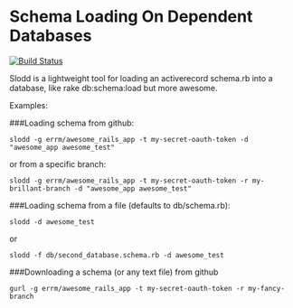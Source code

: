 Schema Loading On Dependent Databases
=====================================

[![Build Status](https://travis-ci.org/errm/slodd.png?branch=v0.1.0)](https://travis-ci.org/errm/slodd)

Slodd is a lightweight tool for loading an activerecord schema.rb into a database, like rake db:schema:load but more awesome.

Examples:

###Loading schema from github:

`slodd -g errm/awesome_rails_app -t my-secret-oauth-token -d "awesome_app awesome_test"`

or from a specific branch:

`slodd -g errm/awesome_rails_app -t my-secret-oauth-token -r my-brillant-branch -d "awesome_app awesome_test"`

###Loading schema from a file (defaults to db/schema.rb):

`slodd -d awesome_test`

or

`slodd -f db/second_database.schema.rb -d awesome_test`

###Downloading a schema (or any text file) from github

`gurl -g errm/awesome_rails_app -t my-secret-oauth-token -r my-fancy-branch`
